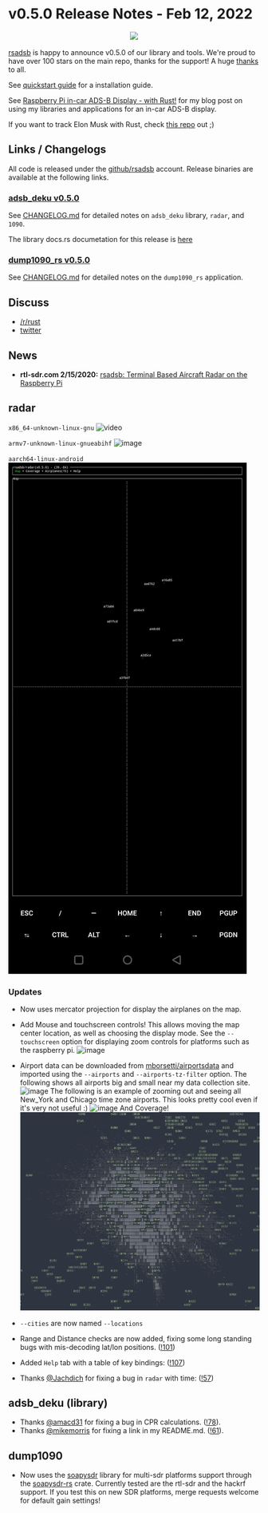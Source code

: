 # v0.5.0 Release Notes - Feb 12, 2022
<p align="center">
  <img src="https://raw.githubusercontent.com/rsadsb/adsb_deku/master/media/logo.png")
</p>

[rsadsb](https://github.com/rsadsb) is happy to announce v0.5.0 of our library and tools.
We're proud to have over 100 stars on the main repo, thanks for the support!
A huge [thanks](thanks.md) to all.

See [quickstart guide](quickstart.md) for a installation guide.

See [Raspberry Pi in-car ADS-B Display - with Rust!](rasp-pi-display.md) for my blog post on using my libraries and applications for an in-car ADS-B display.

If you want to track Elon Musk with Rust, check [this repo](https://github.com/rsadsb/elons-jets-rs) out ;)

## Links / Changelogs

All code is released under the [github/rsadsb](https://github.com/rsadsb) account.
Release binaries are available at the following links.

### [adsb_deku v0.5.0](https://github.com/rsadsb/adsb_deku/releases/tag/v0.5.0)

See [CHANGELOG.md](https://github.com/rsadsb/adsb_deku/blob/v0.5.0/CHANGELOG.md) for detailed notes on `adsb_deku` library, `radar`, and `1090`. 

The library docs.rs documetation for this release is [here](https://docs.rs/adsb_deku/0.5.0/adsb_deku/)

### [dump1090_rs v0.5.0](https://github.com/rsadsb/dump1090_rs/releases/tag/v0.5.0)

See [CHANGELOG.md](https://github.com/rsadsb/dump1090_rs/blob/v0.5.0/CHANGELOG.md) for detailed notes on the `dump1090_rs` application. 

## Discuss
- [/r/rust](https://www.reddit.com/r/rust/comments/sr4ara/raspberry_pi_incar_adsb_display_with_rust/)
- [twitter](https://twitter.com/wcampbell42/status/1492607956294250505)

## News
* **rtl-sdr.com 2/15/2020:** [rsadsb: Terminal Based Aircraft Radar on the Raspberry Pi](https://www.rtl-sdr.com/rsadsb-terminal-based-aircraft-radar-on-the-raspberry-pi)

## radar
`x86_64-unknown-linux-gnu`
![video](media/radar_main_v0.5.0.gif)

`armv7-unknown-linux-gnueabihf`
![image](https://raw.githubusercontent.com/rsadsb/adsb_deku/master/media/peek_2022_02_06_02_640_640.gif)

`aarch64-linux-android`
![image](media/Screenshot_20220212-133517.jpg)

### Updates

- Now uses mercator projection for display the airplanes on the map.

- Add Mouse and touchscreen controls! This allows moving the map center location, as well as choosing the display mode.
See the `--touchscreen` option for displaying zoom controls for platforms such as the raspberry pi.
![image](https://user-images.githubusercontent.com/15236002/151737937-96d8fdc9-85e8-4b0c-b1e1-5499162bcad7.png)

- Airport data can be downloaded from [mborsetti/airportsdata](https://github.com/mborsetti/airportsdata)
and imported using the `--airports` and `--airports-tz-filter` option.
The following shows all airports big and small near my data collection site.
![image](https://user-images.githubusercontent.com/15236002/151717559-c1692dc8-4ce7-42c6-bbe7-0bf9a24338ab.png)
The following is an example of zooming out and seeing all New_York and Chicago time zone airports.
This looks pretty cool even if it's very not useful :)
![image](https://user-images.githubusercontent.com/15236002/151717578-f3ef5024-fd0b-4b1e-9d06-f40cc2f5df25.png)
And Coverage!
![image](media/2022-02-01-224808_987x815_scrot.png)

- `--cities` are now named `--locations`

- Range and Distance checks are now added, fixing some long standing bugs with mis-decoding lat/lon positions.
([!101](https://github.com/rsadsb/adsb_deku/pull/101))

- Added `Help` tab with a table of key bindings: ([!107](https://github.com/rsadsb/adsb_deku/pull/107))

- Thanks [@Jachdich](https://github.com/Jachdich) for fixing a bug in `radar` with time: ([!57](https://github.com/rsadsb/adsb_deku/pull/57))

## adsb_deku (library)

- Thanks [@amacd31](https://github.com/amacd31) for fixing a bug in CPR calculations.
([!78](https://github.com/rsadsb/adsb_deku/pull/78)).
- Thanks [@mikemorris](https://github.com/mikemorris) for fixing a link in my README.md.
([!61](https://github.com/rsadsb/adsb_deku/pull/61)).


## dump1090

- Now uses the [soapysdr](https://github.com/pothosware/SoapySDR) library for multi-sdr platforms
support through the [soapysdr-rs](https://github.com/kevinmehall/rust-soapysdr) crate.
Currently tested are the rtl-sdr and the hackrf support.
If you test this on new SDR platforms, merge requests welcome for default gain settings!

